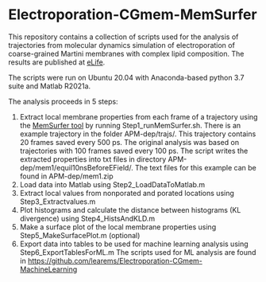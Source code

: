 # Electroporation-CGmem-MemSurfer
This repository contains a collection of scripts used for the analysis of trajectories from molecular dynamics simulation of electroporation of coarse-grained Martini membranes with complex lipid composition. The results are published at [eLife](https://doi.org/10.7554/eLife.74773). 

The scripts were run on Ubuntu 20.04 with Anaconda-based python 3.7 suite and Matlab R2021a. 

The analysis proceeds in 5 steps: 
1. Extract local membrane properties from each frame of a trajectory using the [MemSurfer tool](https://github.com/LLNL/MemSurfer) by running Step1_runMemSurfer.sh. There is an example trajectory in the folder APM-dep/trajs/. This trajectory contains 20 frames saved every 500 ps. The original analysis was based on trajectories with 100 frames saved every 100 ps. The script writes the extracted properties into txt files in directory APM-dep/mem1/equil10nsBeforeEField/. The text files for this example can be found in APM-dep/mem1.zip
2. Load data into Matlab using Step2_LoadDataToMatlab.m
3. Extract local values from nonporated and porated locations using Step3_Extractvalues.m
4. Plot histograms and calculate the distance between histograms (KL divergence) using Step4_HistsAndKLD.m
5. Make a surface plot of the local membrane properties using Step5_MakeSurfacePlot.m (optional)
6. Export data into tables to be used for machine learning analysis using Step6_ExportTablesForML.m The scripts used for ML analysis are found in https://github.com/learems/Electroporation-CGmem-MachineLearning 
